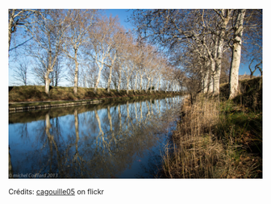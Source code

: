 ![Justine](/images/2022-03-02.jpg)

Crédits: [cagouille05](https://www.flickr.com/people/martagon/) on flickr